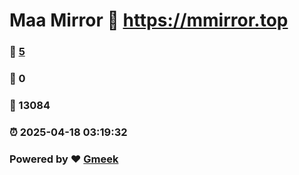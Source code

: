 # Maa Mirror :link: https://mmirror.top 
### :page_facing_up: [5](https://mmirror.top/tag.html) 
### :speech_balloon: 0 
### :hibiscus: 13084 
### :alarm_clock: 2025-04-18 03:19:32 
### Powered by :heart: [Gmeek](https://github.com/Meekdai/Gmeek)
